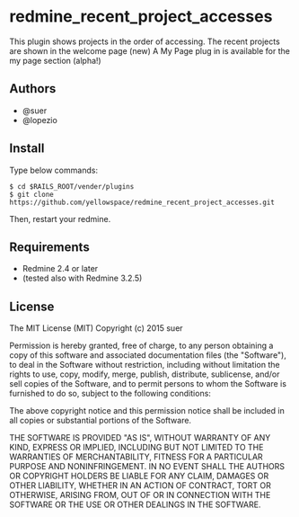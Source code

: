 redmine\_recent\_project\_accesses
====================================

This plugin shows projects in the order of accessing.
The recent projects are shown in the welcome page
(new) A My Page plug in is available for the my page section (alpha!)

Authors
------------------------------
* @suer
* @lopezio

Install
------------------------------
Type below commands:

    $ cd $RAILS_ROOT/vender/plugins
    $ git clone https://github.com/yellowspace/redmine_recent_project_accesses.git

Then, restart your redmine.

Requirements
------------------------------
* Redmine 2.4 or later
* (tested also with Redmine 3.2.5)

License
------------------------------
The MIT License (MIT)
Copyright (c) 2015 suer

Permission is hereby granted, free of charge, to any person obtaining a copy of this software and associated documentation files (the "Software"), to deal in the Software without restriction, including without limitation the rights to use, copy, modify, merge, publish, distribute, sublicense, and/or sell copies of the Software, and to permit persons to whom the Software is furnished to do so, subject to the following conditions:

The above copyright notice and this permission notice shall be included in all copies or substantial portions of the Software.

THE SOFTWARE IS PROVIDED "AS IS", WITHOUT WARRANTY OF ANY KIND, EXPRESS OR IMPLIED, INCLUDING BUT NOT LIMITED TO THE WARRANTIES OF MERCHANTABILITY, FITNESS FOR A PARTICULAR PURPOSE AND NONINFRINGEMENT. IN NO EVENT SHALL THE AUTHORS OR COPYRIGHT HOLDERS BE LIABLE FOR ANY CLAIM, DAMAGES OR OTHER LIABILITY, WHETHER IN AN ACTION OF CONTRACT, TORT OR OTHERWISE, ARISING FROM, OUT OF OR IN CONNECTION WITH THE SOFTWARE OR THE USE OR OTHER DEALINGS IN THE SOFTWARE.
